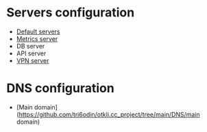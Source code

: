 # Servers configuration
* [Default servers](https://github.com/tri6odin/otkli.cc_project/tree/main/nginx/default)
* [Metrics server](https://github.com/tri6odin/otkli.cc_project/tree/main/nginx/metrics)
* DB server
* API server
* [VPN server](https://github.com/tri6odin/algo)
# DNS configuration
* [Main domain](https://github.com/tri6odin/otkli.cc_project/tree/main/DNS/main domain)

